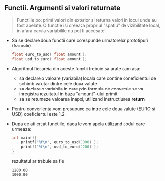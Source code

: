 ## Functii. Argumenti si valori returnate

> Functiile pot primi valori din exterior si returna valori in locul unde au fost apelate. O functie isi creeaza propriul "spatiu" de vizibilitate local, in afara caruia variabilile nu pot fi accesate!

* Sa se declare doua functii care corespunde urmatorelor prototipuri (formule)
  ```c
  float euro_to_usd( float amount );
  float usd_to_euro( float amount );
  ```

* Algoritmul fiecareia din aceste functii trebuie sa arate cam asa:
  * sa declare o valoare (variabila) locala care contine coneficientul de schimb valutar dintre cele doua valute
  * sa declare o variabila in care prin formula de conversie se va inregistra rezultatul in baza "amount"-ului primit
  * sa se returneze valoarea inapoi, utilizand instructiunea **return**

* Pentru convenienta vom presupune ca intre cele doua valute (EURO si USD) coeficientul este 1.2

* Dupa ce ati creat functiile, daca le vom apela utilizand codul care urmeaza:  

  ```c
  int main(){
      printf("%f\n", euro_to_usd(1000) );
      printf("%f\n", usd_to_euro(1200) );
  }
  ```
  rezultatul ar trebuie sa fie
  ```
  1200.00
  1000.00
  ```
 
